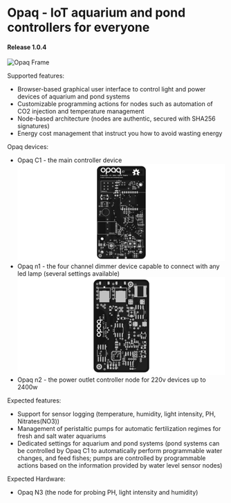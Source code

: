 # Opaq - IoT aquarium and pond controllers for everyone
#### Release 1.0.4

![Opaq Frame](/tools/images/opaq_framev103.png?raw=true "Opaq Frame")

Supported features:
- Browser-based graphical user interface to control light and power devices of aquarium and pond systems
- Customizable programming actions for nodes such as automation of CO2 injection and temperature management
- Node-based architecture (nodes are authentic, secured with SHA256 signatures)
- Energy cost management that instruct you how to avoid wasting energy

Opaq devices:
- Opaq C1 - the main controller device ![Opaq C1 Frame](/hardware/opac_c1/v1.1/top.png?raw=true "Opaq C1 Frame")
- Opaq n1 - the four channel dimmer device capable to connect with any led lamp (several settings available) ![Opaq n1 Frame](/hardware/opac_n1/v2.1/top.png?raw=true "Opaq n1 Frame")
- Opaq n2 - the power outlet controller node for 220v devices up to 2400w

Expected features:
- Support for sensor logging (temperature, humidity, light intensity, PH, Nitrates(NO3))
- Management of peristaltic pumps for automatic fertilization regimes for fresh and salt water aquariums
- Dedicated settings for aquarium and pond systems (pond systems can be controlled by Opaq C1 to automatically perform programmable water changes, and feed fishes; pumps are controlled by programmable actions based on the information provided by water level sensor nodes)

Expected Hardware:
- Opaq N3 (the node for probing PH, light intensity and humidity)


